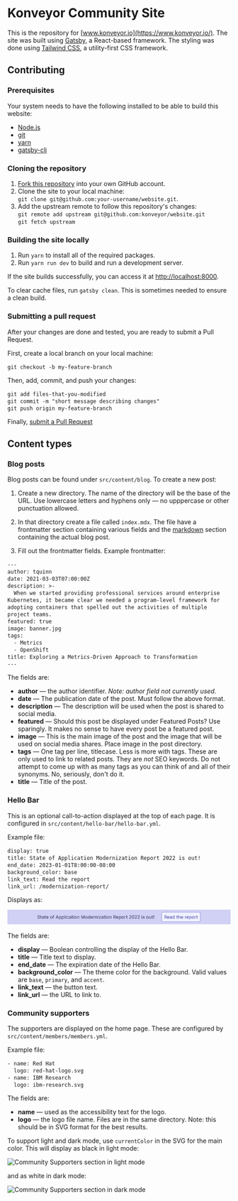 # Konveyor Community Site

This is the repository for [www.konveyor.io](https://www.konveyor.io/). The site was built using [Gatsby](https://www.gatsbyjs.com/), a React-based framework. The styling was done using [Tailwind CSS](https://tailwindcss.com/), a utility-first CSS framework.

## Contributing

### Prerequisites

Your system needs to have the following installed to be able to build this website:

- [Node.js](https://nodejs.org/)
- [git](https://git-scm.com/)
- [yarn](https://www.npmjs.com/package/yarn)
- [gatsby-cli](https://www.npmjs.com/package/gatsby-cli)

### Cloning the repository

1. [Fork this repository](https://github.com/konveyor/website/fork) into your own GitHub account.
1. Clone the site to your local machine:  
   `git clone git@github.com:your-username/website.git`.
1. Add the upstream remote to follow this repository's changes:  
   `git remote add upstream git@github.com:konveyor/website.git`  
   `git fetch upstream`

### Building the site locally

1. Run `yarn` to install all of the required packages.
1. Run `yarn run dev` to build and run a development server.

If the site builds successfully, you can access it at [http://localhost:8000](http://localhost:8000).

To clear cache files, run `gatsby clean`. This is sometimes needed to ensure a clean build.

### Submitting a pull request

After your changes are done and tested, you are ready to submit a Pull Request.

First, create a local branch on your local machine:

```
git checkout -b my-feature-branch
```

Then, add, commit, and push your changes:

```
git add files-that-you-modified
git commit -m "short message describing changes"
git push origin my-feature-branch
```

Finally, [submit a Pull Request](https://github.com/konveyor/website/compare)

## Content types

### Blog posts

Blog posts can be found under `src/content/blog`. To create a new post:

1. Create a new directory. The name of the directory will be the base of the URL. Use lowercase letters and hyphens only — no upppercase or other punctuation allowed.

1. In that directory create a file called `index.mdx`. The file have a frontmatter section containing various fields and the [markdown](https://mdx.jp/docs/cheatsheet/) section containing the actual blog post.

1. Fill out the frontmatter fields. Example frontmatter:

```
---
author: tquinn
date: 2021-03-03T07:00:00Z
description: >-
  When we started providing professional services around enterprise Kubernetes, it became clear we needed a program-level framework for adopting containers that spelled out the activities of multiple project teams.
featured: true
image: banner.jpg
tags:
  - Metrics
  - OpenShift
title: Exploring a Metrics-Driven Approach to Transformation
---
```

The fields are:

- **author** — the author identifier. _Note: author field not currently used._
- **date** — The publication date of the post. Must follow the above format.
- **description** — The description will be used when the post is shared to social media.
- **featured** — Should this post be displayed under Featured Posts? Use sparingly. It makes no sense to have every post be a featured post.
- **image** — This is the main image of the post and the image that will be used on social media shares. Place image in the post directory.
- **tags** — One tag per line, titlecase. Less is more with tags. These are only used to link to related posts. They are _not_ SEO keywords. Do not attempt to come up with as many tags as you can think of and all of their synonyms. No, seriously, don't do it.
- **title** — Title of the post.

### Hello Bar

This is an optional call-to-action displayed at the top of each page. It is configured in `src/content/hello-bar/hello-bar.yml`.

Example file:

```
display: true
title: State of Application Modernization Report 2022 is out!
end_date: 2023-01-01T8:00:00-08:00
background_color: base
link_text: Read the report
link_url: /modernization-report/
```

Displays as:

![Hello bar with link to State of Application Modernization Report 2022](img/hello-bar.png)

The fields are:

- **display** — Boolean controlling the display of the Hello Bar.
- **title** — Title text to display.
- **end_date** — The expiration date of the Hello Bar.
- **background_color** — The theme color for the background. Valid values are `base`, `primary`, and `accent`.
- **link_text** — the button text.
- **link_url** — the URL to link to.

### Community supporters

The supporters are displayed on the home page. These are configured by `src/content/members/members.yml`.

Example file:

```
- name: Red Hat
  logo: red-hat-logo.svg
- name: IBM Research
  logo: ibm-research.svg
```

The fields are:

- **name** — used as the accessibility text for the logo.
- **logo** — the logo file name. Files are in the same directory. Note: this should be in SVG format for the best results.

To support light and dark mode, use `currentColor` in the SVG for the main color. This will display as black in light mode:

![Community Supporters section in light mode](img/member-light.png)

and as white in dark mode:

![Community Supporters section in dark mode](img/member-dark.png)
